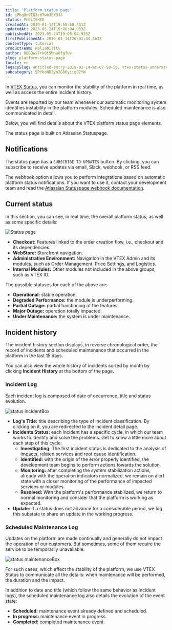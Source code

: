 ```yaml
---
title: 'Platform status page'
id: gPhqDn9IQ3c67wbJEX3JJ
status: PUBLISHED
createdAt: 2019-01-14T19:58:58.431Z
updatedAt: 2023-05-24T19:06:04.933Z
publishedAt: 2023-05-24T19:06:04.933Z
firstPublishedAt: 2019-01-14T20:01:43.663Z
contentType: tutorial
productTeam: Reliability
author: 0QBQws7rk0t5Mnu8fgfUv
slug: platform-status-page
locale: en
legacySlug: untitled-entry-2019-01-14-at-07-58-58, vtex-status-understand-how-the-platform-status-works
subcategory: 5PYkoNDZyo2G80yiiqG2YW
---
```


In [VTEX Status](https://status.vtex.com), you can monitor the stability of the platform in real time, as well as access the entire incident history.

Events are reported by our team whenever our automatic monitoring system identifies instability in the platform modules. Scheduled maintenance is also communicated in detail.

Below, you will find details about the VTEX platform status page elements.

<div class = "alert alert-info">
The status page is built on Atlassian Statuspage.
</div>

## Notifications

The status page has a `SUBSCRIBE TO UPDATES` button. By clicking, you can subscribe to receive updates via email, Slack, webhook, or RSS feed.

The webhook option allows you to perform integrations based on automatic platform status notifications. If you want to use it, contact your development team and read the [Atlassian Statuspage webhook documentation](https://support.atlassian.com/statuspage/docs/enable-webhook-notifications/).

## Current status

In this section, you can see, in real time, the overall platform status, as well as some specific details:

![Status page](//images.ctfassets.net/alneenqid6w5/7Acmvo2WI9cSZZHCNGdeiM/9f9f9c8abf89ab20a21917d2008acf09/1.png)

- **Checkout:** Features linked to the order creation flow, i.e., checkout and its dependencies.
- **WebStore:** Storefront navigation.
- **Administrative Environment:** Navigation in the VTEX Admin and its modules, such as Order Management, Price Settings, and Logistics.
- **Internal Modules:** Other modules not included in the above groups, such as VTEX IO.

The possible statuses for each of the above are:

- **Operational:** stable operation.
- **Degraded Performance:** the module is underperforming.
- **Partial Outage:** partial functioning of the features.
- **Major Outage:** operation totally impacted.
- **Under Maintenance:** the system is under maintenance.

## Incident history

The incident history section displays, in reverse chronological order, the record of incidents and scheduled maintenance that occurred in the platform in the last 15 days.

You can also view the whole history of incidents sorted by month by clicking **Incident History** at the bottom of the page.

### Incident Log

Each incident log is composed of date of occurrence, title and status evolution.

![status incidentBox](//images.ctfassets.net/alneenqid6w5/2NWuofZrmybqso50XpC8Gy/eeda8697db4c1b22067dfa233e628a8c/status_incidentBox.PNG)

- **Log's Title:** title describing the type of incident classification. By clicking on it, you are redirected to the incident detail page.
- **Incidents Status:** each incident has a specific cycle, in which our team works to identify and solve the problems. Get to know a little more about each step of this cycle:
    - **Investigating:** The first incident status is dedicated to the analysis of impacts, related services and root cause identification.
    - **Identified:** with the origin of the error properly identified, the development team begins to perform actions towards the solution.
    - **Monitoring:** after completing the system stabilization actions, already with the operation indicators normalized, we remain on alert state with a closer monitoring of the performance of impacted services or modules.
    - **Resolved:** With the platform's performance stabilized, we return to normal monitoring and consider that the platform is working as expected.
- **Update:** if a status does not advance for a considerable period, we log this substate to share an update in the working progress.

### Scheduled Maintenance Log

Updates on the platform are made continually and generally do not impact the operation of our customers. But sometimes, some of them require the service to be temporarily unavailable.

![status maintenanceBox](//images.ctfassets.net/alneenqid6w5/quaItZNYtCgkpADVjT9aq/8cb4cf7d673e5fa5b710dc1d0ecb89ac/status_maintenanceBox.PNG)

For such cases, which affect the stability of the platform, we use VTEX Status to communicate all the details: when maintenance will be performed, the duration and the impact.

In addition to date and title (which follow the same behavior as incident logs), the scheduled maintenance log also details the evolution of the event state:

- **Scheduled:** maintenance event already defined and scheduled.
- **In progress:** maintenance event in progress.
- **Completed:** completed maintenance event.
